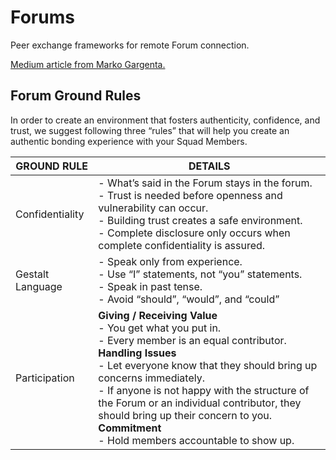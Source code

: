 # Forums
Peer exchange frameworks for remote Forum connection. 

[Medium article from Marko Gargenta.](https://ideas.plusplus.co/forum-a-peer-coaching-group-5e4a8000e598)  

## Forum Ground Rules 
In order to create an environment that fosters authenticity, confidence, and trust, we suggest following three “rules” that will help you create an authentic bonding experience with your Squad Members.


| GROUND RULE | DETAILS | 
| --- | --- | 
| Confidentiality | - What’s said in the Forum stays in the forum. <br> - Trust is needed before openness and vulnerability can occur. <br> - Building trust creates a safe environment. <br> - Complete disclosure only occurs when complete confidentiality is assured.
| Gestalt Language | - Speak only from experience. <br> - Use “I” statements, not “you” statements. <br> - Speak in past tense. <br> - Avoid “should”, “would”, and “could” |
| Participation | **Giving / Receiving Value** <br> - You get what you put in. <br> - Every member is an equal contributor. <br> **Handling Issues** <br> - Let everyone know that they should bring up concerns immediately. <br> - If anyone is not happy with the structure of the Forum or an individual contributor, they should bring up their concern to you. <br> **Commitment** <br> - Hold members accountable to show up.


